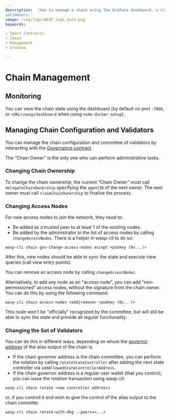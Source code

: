 ```yaml
---
description:  'How to manage a chain using the Grafana dashboard, a client to receive published events, logging, and
validators.'
image: /img/logo/WASP_logo_dark.png
keywords:

- Smart Contracts
- Chain
- Management
- Grafana

---
```


# Chain Management

## Monitoring

You can view the chain state using the dashboard (by default on port `:7000`, or `<URL>/wasp/dashboard` when using `node-docker-setup`).

## Managing Chain Configuration and Validators

You can manage the chain configuration and committee of validators by interacting with
the [Governance contract](../core_concepts/core_contracts/governance.md).

The “Chain Owner” is the only one who can perform administrative tasks.

### Changing Chain Ownership

To change the chain ownership, the current “Chain Owner” must call `delegateChainOwnership` specifying the `agentID` of
the next owner. The next owner must call `claimChainOwnership` to finalize the process.

### Changing Access Nodes

For new access nodes to join the network, they need to:

- Be added as a trusted peer to at least 1 of the existing nodes.
- Be added by the administrator to the list of access nodes by calling `changeAccessNodes`. There is a helper in
  wasp-cli to do so:

```shell
wasp-cli chain gov-change-access-nodes accept <pubkey (0x...)> 
```

After this, new nodes should be able to sync the state and execute view queries (call view entry points).

You can remove an access node by calling `changeAccessNodes`.

Alternatively, to add any node as an "access node", you can add "non-permissioned" access nodes, without the signature from the chain owner.
You can do this by using the following command:

```shell
wasp-cli chain access-nodes <add|remove> <pubkey (0x...)> 
```

This node won't be "officially" recognized by the committee, but will still be able to sync the state and provide all regular functionality.

### Changing the Set of Validators

You can do this in different ways, depending on whom the
[governor address](https://wiki.iota.org/shimmer/introduction/explanations/ledger/alias) of the alias output of the
chain is.

- If the chain governor address is the chain committee, you can perform the rotation by calling
  `rotateStateController` after adding the next state controller via `addAllowedStateControllerAddress`.
- If the chain governor address is a regular user wallet (that you control), you can issue the rotation transaction using wasp-cli:

```shell
wasp-cli chain rotate <new controller address>
```

or, if you controll it and wish to give the control of the alias output to the chain committe:

```shell
wasp-cli chain rotate-with-dkg --peers=<...>
```
